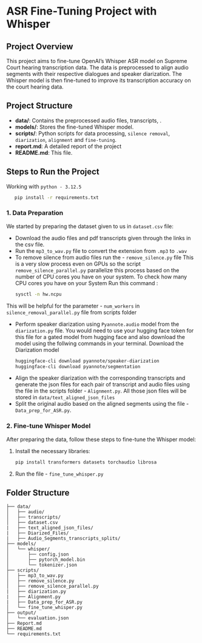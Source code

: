 # ASR Fine-Tuning Project with Whisper

## Project Overview
This project aims to fine-tune OpenAI’s Whisper ASR model on Supreme Court hearing transcription data. The data is preprocessed to align audio segments with their respective dialogues and speaker diarization. The Whisper model is then fine-tuned to improve its transcription accuracy on the court hearing data.

## Project Structure
- **data/**: Contains the preprocessed audio files, transcripts, .
- **models/**: Stores the fine-tuned Whisper model.
- **scripts/**: Python scripts for data processing, `silence removal`, `diarization`, `alignment` and `fine-tuning`.
- **report.md**: A detailed report of the project
- **README.md**: This file.

## Steps to Run the Project

Working with `python - 3.12.5`
```bash
   pip install -r requirements.txt
```

### 1. Data Preparation
We started by preparing the dataset given to us in `dataset.csv` file:
- Download the audio files and pdf transcripts given through the links in the csv file.
- Run the `mp3_to_wav.py` file to convert the extension from `.mp3` to `.wav`
- To remove silence from audio files run the - `remove_silence.py` file
  This is a very slow process even on GPUs so the script `remove_silence_parallel.py` parallelize this process based on the number of CPU cores 
  you have on your system.
  To check how many CPU cores you have on your System Run this command :
   ```bash 
   sysctl -n hw.ncpu
   ```
This will be helpful for the parameter - `num_workers` in `silence_removal_parallel.py` file from scripts folder 
- Perform speaker diarization using `Pyannote.audio` model from the `diarization.py` file. You would need to use your hugging face token for this file for a gated model from hugging face and also download the model using the follwing commands in your terminal. 
Download the Diarization model
   ```bash
   huggingface-cli download pyannote/speaker-diarization
   huggingface-cli download pyannote/segmentation
- Align the speaker diarization with the corresponding transcripts and generate the json files for each pair of transcript and audio files using the file in the scripts folder - `Alignment.py`. All those json files will be stored in `data/text_aligned_json_files`
- Split the original audio based on the aligned segments using the file - `Data_prep_for_ASR.py`. 

### 2. Fine-tune Whisper Model
After preparing the data, follow these steps to fine-tune the Whisper model:
1. Install the necessary libraries:
   ```bash
   pip install transformers datasets torchaudio librosa
2. Run the file - `fine_tune_whisper.py`


## Folder Structure 
```ASR_Fine_Tuning_Project/
├── data/                       
│   ├── audio/                  
│   ├── transcripts/            
│   ├── dataset.csv
|   ├── text_aligned_json_files/
|   ├── Diarized_Files/
|   ├── Audio_Segments_transcripts_splits/                                     
├── models/                     
│   └── whisper/                
│       ├── config.json         
│       ├── pytorch_model.bin   
│       └── tokenizer.json      
├── scripts/                    
│   ├── mp3_to_wav.py         
│   ├── remove_silence.py
│   ├── remove_silence_parallel.py
|   ├── diarization.py 
|   ├── Alignment.py
|   ├── Data_prep_for_ASR.py
│   └── fine_tune_whisper.py
├── output/                     
│   └── evaluation.json         
├── Report.md                   
├── README.md                   
└── requirements.txt
```
